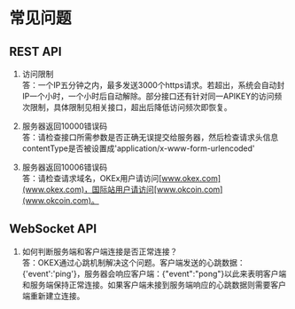 # 常见问题    

## REST API

1. 访问限制     
答：一个IP五分钟之内，最多发送3000个https请求。若超出，系统会自动封IP一个小时，一个小时后自动解除。部分接口还有针对同一APIKEY的访问频次限制，具体限制见相关接口，超出后降低访问频次即恢复。       

2. 服务器返回10000错误码    
答：请检查接口所需参数是否正确无误提交给服务器，然后检查请求头信息contentType是否被设置成'application/x-www-form-urlencoded'

3. 服务器返回10006错误码    
答：请检查请求域名，OKEx用户请访问[www.okex.com](www.okex.com)，国际站用户请访问[www.okcoin.com](www.okcoin.com)。      
    
## WebSocket API    

1. 如何判断服务端和客户端连接是否正常连接？     
答：OKEX通过心跳机制解决这个问题。客户端发送的心跳数据：{'event':'ping'}，服务器会响应客户端：{"event":"pong"}以此来表明客户端和服务端保持正常连接。如果客户端未接到服务端响应的心跳数据则需要客户端重新建立连接。
